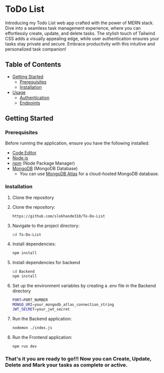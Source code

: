 
# ToDo List

Introducing my Todo List web app crafted with the power of MERN stack. Dive into a seamless task management experience, where you can effortlessly create, update, and delete tasks. The stylish touch of Tailwind CSS adds a visually appealing edge, while user authentication ensures your tasks stay private and secure. Embrace productivity with this intuitive and personalized task companion!

## Table of Contents

- [Getting Started](#getting-started)
  - [Prerequisites](#prerequisites)
  - [Installation](#installation)
- [Usage](#usage)
  - [Authentication](#authentication)
  - [Endpoints](#endpoints)

## Getting Started

### Prerequisites

Before running the application, ensure you have the following installed:

- [Code Editor](https://code.visualstudio.com/download)
- [Node.js](https://nodejs.org/)
- [npm](https://www.npmjs.com/) (Node Package Manager)
- [MongoDB](https://www.mongodb.com/) (MongoDB Database)
  - You can use [MongoDB Atlas](https://www.mongodb.com/cloud/atlas) for a cloud-hosted MongoDB database.

### Installation

1. Clone the repository

2. Clone the repository:

   ```bash
   https://github.com/slokhande310/To-Do-List
   ```
3. Navigate to the project directory:

   ```bash
   cd To-Do-List
   ```
4. Install dependencies:

   ```bash
   npm install
   ```
5. Install dependencies for backend

    ```bash
    cd Backend
   npm install
   ```
6. Set up the environment variables by creating a .env file in the Backend directory
   ```bash
   PORT=PORT_NUMBER
   MONGO_URI=your_mongodb_atlas_connection_string
   JWT_SECRET=your_jwt_secret
   ```
7. Run the Backend application:

   ```bash
   nodemon ./index.js
   ```
8. Run the Frontend application:

   ```bash
   npm run dev
   ```
### That's it you are ready to go!!!  Now you can Create, Update, Delete and Mark your tasks as complete or active.
